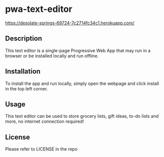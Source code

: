 # pwa-text-editor

https://desolate-springs-69724-7c2714fc34c1.herokuapp.com/

## Description
This text editor is a single-page Progressive Web App that may run in a browser or be installed locally and run offline.

## Installation
To install the app and run locally, simply open the webpage and click install in the top left corner.

## Usage
This text editor can be used to store grocery lists, gift ideas, to-do lists and more, no internet connection required! 

## License
Please refer to LICENSE in the repo
